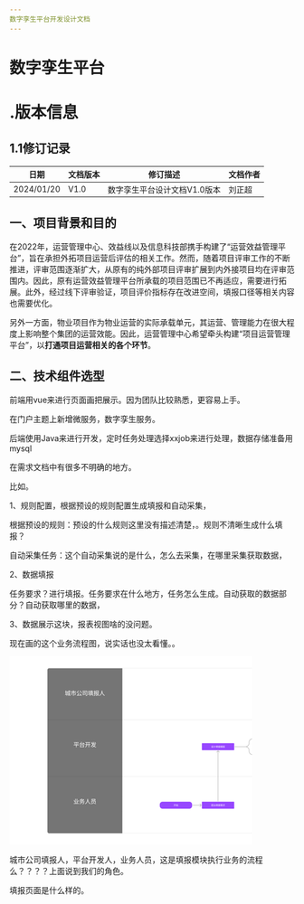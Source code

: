```yaml
---
数字孪生平台开发设计文档
---
```


# 数字孪生平台

# .版本信息

## 1.1修订记录

| 日期       | 文档版本 | 修订描述                     | 文档作者 |
| ---------- | -------- | ---------------------------- | -------- |
| 2024/01/20 | V1.0     | 数字孪生平台设计文档V1.0版本 | 刘正超   |

## 一、项目背景和目的

在2022年，运营管理中心、效益线以及信息科技部携手构建了“运营效益管理平台”，旨在承担外拓项目运营后评估的相关工作。然而，随着项目评审工作的不断推进，评审范围逐渐扩大，从原有的纯外部项目评审扩展到内外接项目均在评审范围内。因此，原有运营效益管理平台所承载的项目范围已不再适应，需要进行拓展。此外，经过线下评审验证，项目评价指标存在改进空间，填报口径等相关内容也需要优化。

另外一方面，物业项目作为物业运营的实际承载单元，其运营、管理能力在很大程度上影响整个集团的运营效能。因此，运营管理中心希望牵头构建“项目运营管理平台”，以**打通项目运营相关的各个环节**。

## 二、技术组件选型

前端用vue来进行页面画把展示。因为团队比较熟悉，更容易上手。

在门户主题上新增微服务，数字孪生服务。

后端使用Java来进行开发，定时任务处理选择xxjob来进行处理，数据存储准备用mysql



在需求文档中有很多不明确的地方。

比如。

1、规则配置，根据预设的规则配置生成填报和自动采集，

根据预设的规则：预设的什么规则这里没有描述清楚，。规则不清晰生成什么填报？

自动采集任务：这个自动采集说的是什么，怎么去采集，在哪里采集获取数据，

2、数据填报

任务要求？进行填报。任务要求在什么地方，任务怎么生成。自动获取的数据部分？自动获取哪里的数据，

3、数据展示这块，报表视图啥的没问题。



现在画的这个业务流程图，说实话也没太看懂。。

![1705845243831](数字孪生设计文档.assets/1705845243831.png)

城市公司填报人，平台开发人，业务人员，这是填报模块执行业务的流程么？？？？上面说到我们的角色。

填报页面是什么样的。